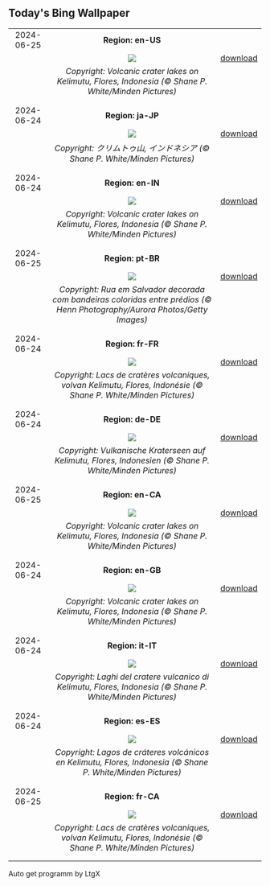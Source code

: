 ## Today's Bing Wallpaper
|      |      |      |
| :----: | :----: | :----: |
|2024-06-25|**Region: en-US**||
||![](https://www.bing.com/th?id=OHR.FloresIsland_EN-US1042279828_UHD.jpg&pid=hp&w=1152&h=648&rs=1&c=4)| [download](https://www.bing.com/th?id=OHR.FloresIsland_EN-US1042279828_UHD.jpg)|
||*Copyright: Volcanic crater lakes on Kelimutu, Flores, Indonesia (© Shane P. White/Minden Pictures)*
||
|||
|2024-06-24|**Region: ja-JP**||
||![](https://www.bing.com/th?id=OHR.FloresIsland_JA-JP2788584919_UHD.jpg&pid=hp&w=1152&h=648&rs=1&c=4)| [download](https://www.bing.com/th?id=OHR.FloresIsland_JA-JP2788584919_UHD.jpg)|
||*Copyright: クリムトゥ山, インドネシア (© Shane P. White/Minden Pictures)*
||
|||
|2024-06-24|**Region: en-IN**||
||![](https://www.bing.com/th?id=OHR.FloresIsland_EN-IN8603604106_UHD.jpg&pid=hp&w=1152&h=648&rs=1&c=4)| [download](https://www.bing.com/th?id=OHR.FloresIsland_EN-IN8603604106_UHD.jpg)|
||*Copyright: Volcanic crater lakes on Kelimutu, Flores, Indonesia (© Shane P. White/Minden Pictures)*
||
|||
|2024-06-25|**Region: pt-BR**||
||![](https://www.bing.com/th?id=OHR.FestasJuninas_PT-BR2004376750_UHD.jpg&pid=hp&w=1152&h=648&rs=1&c=4)| [download](https://www.bing.com/th?id=OHR.FestasJuninas_PT-BR2004376750_UHD.jpg)|
||*Copyright: Rua em Salvador decorada com bandeiras coloridas entre prédios (© Henn Photography/Aurora Photos/Getty Images)*
||
|||
|2024-06-24|**Region: fr-FR**||
||![](https://www.bing.com/th?id=OHR.FloresIsland_FR-FR5999028657_UHD.jpg&pid=hp&w=1152&h=648&rs=1&c=4)| [download](https://www.bing.com/th?id=OHR.FloresIsland_FR-FR5999028657_UHD.jpg)|
||*Copyright: Lacs de cratères volcaniques, volvan Kelimutu, Flores, Indonésie (© Shane P. White/Minden Pictures)*
||
|||
|2024-06-24|**Region: de-DE**||
||![](https://www.bing.com/th?id=OHR.FloresIsland_DE-DE4765362804_UHD.jpg&pid=hp&w=1152&h=648&rs=1&c=4)| [download](https://www.bing.com/th?id=OHR.FloresIsland_DE-DE4765362804_UHD.jpg)|
||*Copyright: Vulkanische Kraterseen auf Kelimutu, Flores, Indonesien (© Shane P. White/Minden Pictures)*
||
|||
|2024-06-25|**Region: en-CA**||
||![](https://www.bing.com/th?id=OHR.FloresIsland_EN-CA9405786955_UHD.jpg&pid=hp&w=1152&h=648&rs=1&c=4)| [download](https://www.bing.com/th?id=OHR.FloresIsland_EN-CA9405786955_UHD.jpg)|
||*Copyright: Volcanic crater lakes on Kelimutu, Flores, Indonesia (© Shane P. White/Minden Pictures)*
||
|||
|2024-06-24|**Region: en-GB**||
||![](https://www.bing.com/th?id=OHR.FloresIsland_EN-GB9368933126_UHD.jpg&pid=hp&w=1152&h=648&rs=1&c=4)| [download](https://www.bing.com/th?id=OHR.FloresIsland_EN-GB9368933126_UHD.jpg)|
||*Copyright: Volcanic crater lakes on Kelimutu, Flores, Indonesia (© Shane P. White/Minden Pictures)*
||
|||
|2024-06-24|**Region: it-IT**||
||![](https://www.bing.com/th?id=OHR.FloresIsland_IT-IT4545607892_UHD.jpg&pid=hp&w=1152&h=648&rs=1&c=4)| [download](https://www.bing.com/th?id=OHR.FloresIsland_IT-IT4545607892_UHD.jpg)|
||*Copyright: Laghi del cratere vulcanico di Kelimutu, Flores, Indonesia (© Shane P. White/Minden Pictures)*
||
|||
|2024-06-24|**Region: es-ES**||
||![](https://www.bing.com/th?id=OHR.FloresIsland_ES-ES8971100389_UHD.jpg&pid=hp&w=1152&h=648&rs=1&c=4)| [download](https://www.bing.com/th?id=OHR.FloresIsland_ES-ES8971100389_UHD.jpg)|
||*Copyright: Lagos de cráteres volcánicos en Kelimutu, Flores, Indonesia (© Shane P. White/Minden Pictures)*
||
|||
|2024-06-25|**Region: fr-CA**||
||![](https://www.bing.com/th?id=OHR.FloresIsland_FR-CA3777595077_UHD.jpg&pid=hp&w=1152&h=648&rs=1&c=4)| [download](https://www.bing.com/th?id=OHR.FloresIsland_FR-CA3777595077_UHD.jpg)|
||*Copyright: Lacs de cratères volcaniques, volvan Kelimutu, Flores, Indonésie (© Shane P. White/Minden Pictures)*
||
|||

Auto get programm by LtgX
